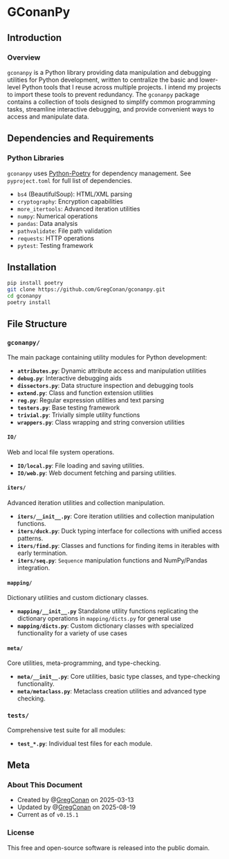 # GConanPy

## Introduction

### Overview

`gconanpy` is a Python library providing data manipulation and debugging utilities for Python development, written to centralize the basic and lower-level Python tools that I reuse across multiple projects. I intend my projects to import these tools to prevent redundancy. The `gconanpy` package contains a collection of tools designed to simplify common programming tasks, streamline interactive debugging, and provide convenient ways to access and manipulate data. 

## Dependencies and Requirements

### Python Libraries

`gconanpy` uses [Python-Poetry](https://python-poetry.org/) for dependency management. See `pyproject.toml` for full list of dependencies.

- `bs4` (BeautifulSoup): HTML/XML parsing
- `cryptography`: Encryption capabilities
- `more_itertools`: Advanced iteration utilities
- `numpy`: Numerical operations
- `pandas`: Data analysis
- `pathvalidate`: File path validation
- `requests`: HTTP operations
- `pytest`: Testing framework

## Installation

```bash
pip install poetry
git clone https://github.com/GregConan/gconanpy.git
cd gconanpy
poetry install
```

## File Structure

### `gconanpy/`

The main package containing utility modules for Python development:

- **`attributes.py`**: Dynamic attribute access and manipulation utilities
- **`debug.py`**: Interactive debugging aids
- **`dissectors.py`**: Data structure inspection and debugging tools
- **`extend.py`**: Class and function extension utilities
- **`reg.py`**: Regular expression utilities and text parsing
- **`testers.py`**: Base testing framework
- **`trivial.py`**: Trivially simple utility functions
- **`wrappers.py`**: Class wrapping and string conversion utilities

#### **`IO/`**

Web and local file system operations.

- **`IO/local.py`**: File loading and saving utilities.
- **`IO/web.py`**: Web document fetching and parsing utilities.

#### **`iters/`**

Advanced iteration utilities and collection manipulation.

- **`iters/__init__.py`**: Core iteration utilities and collection manipulation functions.
- **`iters/duck.py`**: Duck typing interface for collections with unified access patterns.
- **`iters/find.py`**: Classes and functions for finding items in iterables with early termination.
- **`iters/seq.py`**: `Sequence` manipulation functions and NumPy/Pandas integration.

#### **`mapping/`**

Dictionary utilities and custom dictionary classes.

- **`mapping/__init__.py`** Standalone utility functions replicating the dictionary operations in `mapping/dicts.py` for general use
- **`mapping/dicts.py`**:  Custom dictionary classes with specialized functionality for a variety of use cases

#### **`meta/`**

Core utilities, meta-programming, and type-checking.

- **`meta/__init__.py`**: Core utilities, basic type classes, and type-checking functionality.
- **`meta/metaclass.py`**: Metaclass creation utilities and advanced type checking. 

### `tests/`

Comprehensive test suite for all modules:

- **`test_*.py`**: Individual test files for each module.

## Meta

### About This Document

- Created by @[GregConan](https://github.com/GregConan) on 2025-03-13
- Updated by @[GregConan](https://github.com/GregConan) on 2025-08-19
- Current as of `v0.15.1`

### License

This free and open-source software is released into the public domain.
